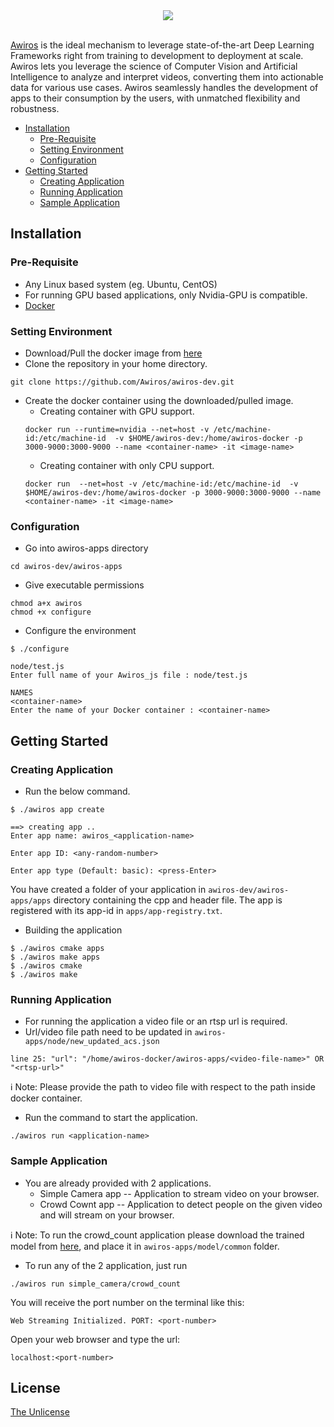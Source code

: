 <div align="center">
  <img src="https://user-images.githubusercontent.com/64395702/80786133-4d87e000-8ba0-11ea-9f09-c10713201b78.png">
</div>

<br/>[Awiros](www.awiros.com) is the ideal mechanism to leverage state-of-the-art Deep Learning Frameworks right from training to development to deployment at  scale. Awiros lets you leverage the science of Computer Vision and Artificial  Intelligence to analyze and interpret videos, converting them into actionable data for various use cases. Awiros seamlessly handles the development of apps to their consumption by the users, with unmatched flexibility and robustness.

- [Installation](#installation)
  - [Pre-Requisite](#pre-requisite)
  - [Setting Environment](#setting-environment)
  - [Configuration](#configuration)
- [Getting Started](#getting-started)
  - [Creating Application](#creating-application)
  - [Running Application](#running-application)
  - [Sample Application](#sample-application)

## Installation
### Pre-Requisite
- Any Linux based system (eg. Ubuntu, CentOS)
- For running GPU based applications, only Nvidia-GPU is compatible.
- [Docker](https://www.docker.com/)

### Setting Environment
- Download/Pull the docker image from [here]()
- Clone the repository in your home directory.
```
git clone https://github.com/Awiros/awiros-dev.git
```
- Create the docker container using the downloaded/pulled image.
  - Creating container with GPU support.
  ```
  docker run --runtime=nvidia --net=host -v /etc/machine-id:/etc/machine-id  -v $HOME/awiros-dev:/home/awiros-docker -p 3000-9000:3000-9000 --name <container-name> -it <image-name>
  ```
  - Creating container with only CPU support.
  ```
  docker run  --net=host -v /etc/machine-id:/etc/machine-id  -v $HOME/awiros-dev:/home/awiros-docker -p 3000-9000:3000-9000 --name <container-name> -it <image-name>

  ```
### Configuration
- Go into awiros-apps directory
```
cd awiros-dev/awiros-apps
```
- Give executable permissions
```
chmod a+x awiros
chmod +x configure
```
- Configure the environment
```
$ ./configure

node/test.js
Enter full name of your Awiros_js file : node/test.js

NAMES
<container-name>
Enter the name of your Docker container : <container-name>
```

## Getting Started
### Creating Application
- Run the below command.
```
$ ./awiros app create

==> creating app ..
Enter app name: awiros_<application-name>

Enter app ID: <any-random-number>

Enter app type (Default: basic): <press-Enter>
```
You have created a folder of your application in `awiros-dev/awiros-apps/apps` directory containing the cpp and header file. The app is registered with its app-id in `apps/app-registry.txt`.
- Building the application
```
$ ./awiros cmake apps
$ ./awiros make apps
$ ./awiros cmake
$ ./awiros make
```

### Running Application
- For running the application a video file or an rtsp url is required.
- Url/video file path need to be updated in `awiros-apps/node/new_updated_acs.json`
```
line 25: "url": "/home/awiros-docker/awiros-apps/<video-file-name>" OR "<rtsp-url>"
```
:information_source: Note: Please provide the path to video file with respect to the path inside docker container.
- Run the command to start the application.
```
./awiros run <application-name>
```
### Sample Application
- You are already provided with 2 applications.
  - Simple Camera app -- Application to stream video on your browser.
  - Crowd Cownt app -- Application to detect people on the given video and will stream on your browser.
  
:information_source: Note: To run the crowd_count application please download the trained model from [here](), and place it in `awiros-apps/model/common` folder.

- To run any of the 2 application, just run
```
./awiros run simple_camera/crowd_count
```
You will receive the port number on the terminal like this:
```
Web Streaming Initialized. PORT: <port-number>
```
Open your web browser and type the url:
```
localhost:<port-number>
```
## License
[The Unlicense](LICENSE)

